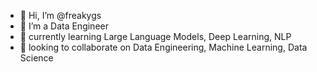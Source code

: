 - 👋 Hi, I’m @freakygs
- 👀 I’m a Data Engineer
- 🌱 currently learning Large Language Models, Deep Learning, NLP
- 💞️ looking to collaborate on Data Engineering, Machine Learning, Data Science

<!---
freakygs/freakygs is a ✨ special ✨ repository because its `README.md` (this file) appears on your GitHub profile.
You can click the Preview link to take a look at your changes.
--->
